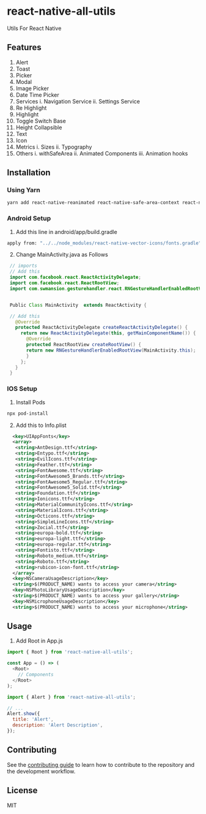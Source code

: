 # react-native-all-utils

Utils For React Native

## Features

  1. Alert
  2. Toast
  3. Picker
  4. Modal
  5. Image Picker
  6. Date Time Picker
  7. Services
    i. Navigation Service
    ii. Settings Service
  8. Re Highlight
  9. Highlight
  10. Toggle Switch Base
  11. Height Collapsible
  12. Text
  13. Icon
  14. Metrics
    i. Sizes
    ii. Typography
  15. Others
    i. withSafeArea
    ii. Animated Components
    iii. Animation hooks


## Installation

### Using Yarn
```sh
yarn add react-native-reanimated react-native-safe-area-context react-native-gesture-handler react-native-vector-icons react-native-redash react-native-safe-area-view @types/react-native-vector-icons react-native-image-crop-picker react-native-modal-datetime-picker @react-native-community/datetimepicker
```

### Android Setup

1.  Add this line in android/app/build.gradle

```sh
apply from: "../../node_modules/react-native-vector-icons/fonts.gradle"
```

2.  Change MainActivity.java as Follows

```java
 // imports
 // Add this
 import com.facebook.react.ReactActivityDelegate;
 import com.facebook.react.ReactRootView;
 import com.swmansion.gesturehandler.react.RNGestureHandlerEnabledRootView;


 Public Class MainActivity  extends ReactActivity {

 // Add this
   @Override
   protected ReactActivityDelegate createReactActivityDelegate() {
     return new ReactActivityDelegate(this, getMainComponentName()) {
       @Override
       protected ReactRootView createRootView() {
       return new RNGestureHandlerEnabledRootView(MainActivity.this);
       }
     };
   }
 }
```

### IOS Setup

1. Install Pods

```sh
npx pod-install
```

2. Add this to Info.plist

```xml
  <key>UIAppFonts</key>
  <array>
   <string>AntDesign.ttf</string>
   <string>Entypo.ttf</string>
   <string>EvilIcons.ttf</string>
   <string>Feather.ttf</string>
   <string>FontAwesome.ttf</string>
   <string>FontAwesome5_Brands.ttf</string>
   <string>FontAwesome5_Regular.ttf</string>
   <string>FontAwesome5_Solid.ttf</string>
   <string>Foundation.ttf</string>
   <string>Ionicons.ttf</string>
   <string>MaterialCommunityIcons.ttf</string>
   <string>MaterialIcons.ttf</string>
   <string>Octicons.ttf</string>
   <string>SimpleLineIcons.ttf</string>
   <string>Zocial.ttf</string>
   <string>europa-bold.ttf</string>
   <string>europa-light.ttf</string>
   <string>europa-regular.ttf</string>
   <string>Fontisto.ttf</string>
   <string>Roboto_medium.ttf</string>
   <string>Roboto.ttf</string>
   <string>rubicon-icon-font.ttf</string>
  </array>
  <key>NSCameraUsageDescription</key>
  <string>$(PRODUCT_NAME) wants to access your camera</string>
  <key>NSPhotoLibraryUsageDescription</key>
  <string>$(PRODUCT_NAME) wants to access your gallery</string>
  <key>NSMicrophoneUsageDescription</key>
  <string>$(PRODUCT_NAME) wants to access your microphone</string>
```

## Usage

1. Add Root in App.js

```js
import { Root } from 'react-native-all-utils';

const App = () => (
  <Root>
    // Components
  </Root>
);
```

```js
import { Alert } from 'react-native-all-utils';

// ...
Alert.show({
  title: 'Alert',
  description: 'Alert Description',
});
```

## Contributing

See the [contributing guide](CONTRIBUTING.md) to learn how to contribute to the repository and the development workflow.

## License

MIT
